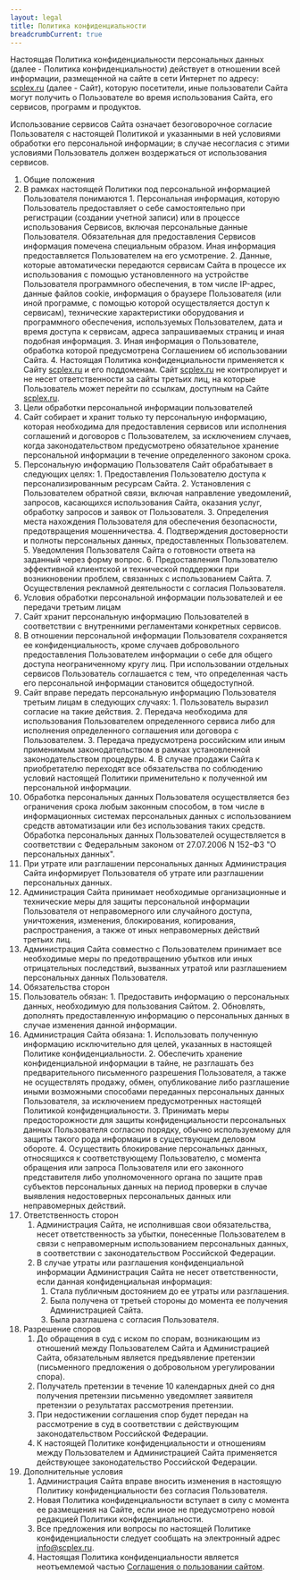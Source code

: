 ```yaml
---
layout: legal
title: Политика конфиденциальности
breadcrumbCurrent: true
---
```


Настоящая Политика конфиденциальности персональных данных (далее - Политика конфиденциальности) действует в отношении всей информации, размещенной на сайте в сети Интернет по адресу: [scplex.ru][main] (далее - Сайт), которую посетители, иные пользователи Сайта могут получить о Пользователе во время использования Сайта, его сервисов, программ и продуктов.

Использование сервисов Сайта означает безоговорочное согласие Пользователя с настоящей Политикой и указанными в ней условиями обработки его персональной информации; в случае несогласия с этими условиями Пользователь должен воздержаться от использования сервисов.

1. Общие положения
  1. В рамках настоящей Политики под персональной информацией Пользователя понимаются
    1. Персональная информация, которую Пользователь предоставляет о себе самостоятельно при регистрации (создании учетной записи) или в процессе использования Сервисов, включая персональные данные Пользователя. Обязательная для предоставления Сервисов информация помечена специальным образом. Иная информация предоставляется Пользователем на его усмотрение.
    2. Данные, которые автоматически передаются сервисам Сайта в процессе их использования с помощью установленного на устройстве Пользователя программного обеспечения, в том числе IP-адрес, данные файлов cookie, информация о браузере Пользователя (или иной программе, с помощью которой осуществляется доступ к сервисам), технические характеристики оборудования и программного обеспечения, используемых Пользователем, дата и время доступа к сервисам, адреса запрашиваемых страниц и иная подобная информация.
    3. Иная информация о Пользователе, обработка которой предусмотрена Соглашением об использовании Сайта.
    4. Настоящая Политика конфиденциальности применяется к Сайту [scplex.ru][main] и его поддоменам. Сайт [scplex.ru][main] не контролирует и не несет ответственности за сайты третьих лиц, на которые Пользователь может перейти по ссылкам, доступным на Сайте [scplex.ru][main].
2. Цели обработки персональной информации пользователей
  1. Сайт собирает и хранит только ту персональную информацию, которая необходима для предоставления сервисов или исполнения соглашений и договоров с Пользователем, за исключением случаев, когда законодательством предусмотрено обязательное хранение персональной информации в течение определенного законом срока.
  2. Персональную информацию Пользователя Сайт обрабатывает в следующих целях:
    1. Предоставления Пользователю доступа к персонализированным ресурсам Сайта.
    2. Установления с Пользователем обратной связи, включая направление уведомлений, запросов, касающихся использования Сайта, оказания услуг, обработку запросов и заявок от Пользователя.
    3. Определения места нахождения Пользователя для обеспечения безопасности, предотвращения мошенничества.
    4. Подтверждения достоверности и полноты персональных данных, предоставленных Пользователем.
    5. Уведомления Пользователя Сайта о готовности ответа на заданный через форму вопрос.
    6. Предоставления Пользователю эффективной клиентской и технической поддержки при возникновении проблем, связанных с использованием Сайта.
    7. Осуществления рекламной деятельности с согласия Пользователя.
3. Условия обработки персональной информации пользователей и ее передачи третьим лицам
  1. Сайт хранит персональную информацию Пользователей в соответствии с внутренними регламентами конкретных сервисов.
  2. В отношении персональной информации Пользователя сохраняется ее конфиденциальность, кроме случаев добровольного предоставления Пользователем информации о себе для общего доступа неограниченному кругу лиц. При использовании отдельных сервисов Пользователь соглашается с тем, что определенная часть его персональной информации становится общедоступной.
  3. Сайт вправе передать персональную информацию Пользователя третьим лицам в следующих случаях:
    1. Пользователь выразил согласие на такие действия.
    2. Передача необходима для использования Пользователем определенного сервиса либо для исполнения определенного соглашения или договора с Пользователем.
    3. Передача предусмотрена российским или иным применимым законодательством в рамках установленной законодательством процедуры.
    4. В случае продажи Сайта к приобретателю переходят все обязательства по соблюдению условий настоящей Политики применительно к полученной им персональной информации.
  4. Обработка персональных данных Пользователя осуществляется без ограничения срока любым законным способом, в том числе в информационных системах персональных данных с использованием средств автоматизации или без использования таких средств. Обработка персональных данных Пользователей осуществляется в соответствии с Федеральным законом от 27.07.2006 N 152-ФЗ "О персональных данных".
  5. При утрате или разглашении персональных данных Администрация Сайта информирует Пользователя об утрате или разглашении персональных данных.
  6. Администрация Сайта принимает необходимые организационные и технические меры для защиты персональной информации Пользователя от неправомерного или случайного доступа, уничтожения, изменения, блокирования, копирования, распространения, а также от иных неправомерных действий третьих лиц.
  7. Администрация Сайта совместно с Пользователем принимает все необходимые меры по предотвращению убытков или иных отрицательных последствий, вызванных утратой или разглашением персональных данных Пользователя.
4. Обязательства сторон
  1. Пользователь обязан:
    1. Предоставить информацию о персональных данных, необходимую для пользования Сайтом.
    2. Обновлять, дополнять предоставленную информацию о персональных данных в случае изменения данной информации.
  2. Администрация Сайта обязана:
    1. Использовать полученную информацию исключительно для целей, указанных в настоящей Политике конфиденциальности.
    2. Обеспечить хранение конфиденциальной информации в тайне, не разглашать без предварительного письменного разрешения Пользователя, а также не осуществлять продажу, обмен, опубликование либо разглашение иными возможными способами переданных персональных данных Пользователя, за исключением предусмотренных настоящей Политикой конфиденциальности.
    3. Принимать меры предосторожности для защиты конфиденциальности персональных данных Пользователя согласно порядку, обычно используемому для защиты такого рода информации в существующем деловом обороте.
    4. Осуществить блокирование персональных данных, относящихся к соответствующему Пользователю, с момента обращения или запроса Пользователя или его законного представителя либо уполномоченного органа по защите прав субъектов персональных данных на период проверки в случае выявления недостоверных персональных данных или неправомерных действий.
5. Ответственность сторон
    1. Администрация Сайта, не исполнившая свои обязательства, несет ответственность за убытки, понесенные Пользователем в связи с неправомерным использованием персональных данных, в соответствии с законодательством Российской Федерации.
    2. В случае утраты или разглашения конфиденциальной информации Администрация Сайта не несет ответственности, если данная конфиденциальная информация:
        1. Стала публичным достоянием до ее утраты или разглашения.
        2. Была получена от третьей стороны до момента ее получения Администрацией Сайта.
        3. Была разглашена с согласия Пользователя.
6. Разрешение споров
    1. До обращения в суд с иском по спорам, возникающим из отношений между Пользователем Сайта и Администрацией Сайта, обязательным является предъявление претензии (письменного предложения о добровольном урегулировании спора).
    2. Получатель претензии в течение 10 календарных дней со дня получения претензии письменно уведомляет заявителя претензии о результатах рассмотрения претензии.
    3. При недостижении соглашения спор будет передан на рассмотрение в суд в соответствии с действующим законодательством Российской Федерации.
    4. К настоящей Политике конфиденциальности и отношениям между Пользователем и Администрацией Сайта применяется действующее законодательство Российской Федерации.
7. Дополнительные условия
    1. Администрация Сайта вправе вносить изменения в настоящую Политику конфиденциальности без согласия Пользователя.
    2. Новая Политика конфиденциальности вступает в силу с момента ее размещения на Сайте, если иное не предусмотрено новой редакцией Политики конфиденциальности.
    3. Все предложения или вопросы по настоящей Политике конфиденциальности следует сообщать на электронный адрес info@scplex.ru.
    4. Настоящая Политика конфиденциальности является неотъемлемой частью [Соглашения о пользовании сайтом][terms-of-use].

[main]: /
[privacy-policy]: /privacy-policy.html
[terms-of-use]: /terms-of-use.html